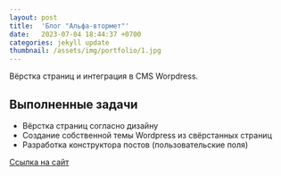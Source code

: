 ```yaml
---
layout: post
title:  'Блог "Альфа-втормет"'
date:   2023-07-04 18:44:37 +0700
categories: jekyll update
thumbnail: /assets/img/portfolio/1.jpg
---
```

Вёрстка страниц и интеграция в CMS Worpdress.

## Выполненные задачи
- Вёрстка страниц согласно дизайну
- Создание собственной темы Wordpress из свёрстанных страниц
- Разработка конструктора постов (пользовательские поля)

<a href="https://xn---16-5cdy1baaefub0c.xn--p1ai/" target="_blank">Ссылка на сайт</a>
